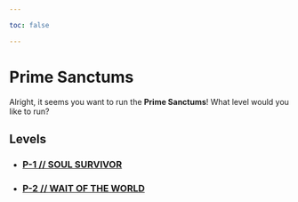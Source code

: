 ```yaml
---

toc: false

---
```


# Prime Sanctums

Alright, it seems you want to run the **Prime Sanctums**! What level would you like to run?

## Levels

- ### [P-1 // SOUL SURVIVOR](/any/10-prime-sanctums/any-p-1.md)

- ### [P-2 // WAIT OF THE WORLD](/any/10-prime-sanctums/any-p-2.md)
